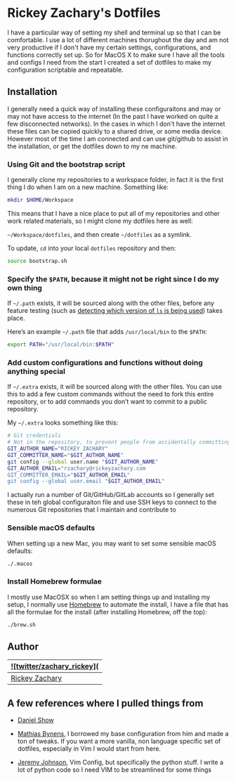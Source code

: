 # Rickey Zachary's Dotfiles

I have a particular way of setting my shell and terminal up so that I can be comfortable. I use a lot of different machines thorughout the day and am not very productive if I don't have my certain settings, configurations, and functions correctly set up. So for MacOS X to make sure I have all the tools and configs I need from the start I created a set of dotfiles to make my configuration scriptable and repeatable.


## Installation

I generally need a quick way of installing these configuraitons and may or may not have access to the internet (In the past I have worked on quite a few disconnected networks). In the cases in which I don't have the internet these files can be copied quickly to a shared drive, or some media device. However most of the time I am connected and can use git/github to assist in the installation, or get the dotfiles down to my ne machine.

### Using Git and the bootstrap script

I generally clone my repositories to a workspace folder, in fact it is the first thing I do when I am on a new machine. Something like:

```bash
mkdir $HOME/Workspace
```

This means that I have a nice place to put all of my repositories and other work related materials, so I might clone my dotfiles here as well:

`~/Workspace/dotfiles`, and then create `~/dotfiles` as a symlink.


To update, `cd` into your local `dotfiles` repository and then:

```bash
source bootstrap.sh
```

### Specify the `$PATH`, because it might not be right since I do my own thing

If `~/.path` exists, it will be sourced along with the other files, before any feature testing (such as [detecting which version of `ls` is being used](https://github.com/mathiasbynens/dotfiles/blob/aff769fd75225d8f2e481185a71d5e05b76002dc/.aliases#L21-L26)) takes place.

Here’s an example `~/.path` file that adds `/usr/local/bin` to the `$PATH`:

```bash
export PATH="/usr/local/bin:$PATH"
```

### Add custom configurations and functions without doing anything special

If `~/.extra` exists, it will be sourced along with the other files. You can use this to add a few custom commands without the need to fork this entire repository, or to add commands you don’t want to commit to a public repository.

My `~/.extra` looks something like this:

```bash
# Git credentials
# Not in the repository, to prevent people from accidentally committing under my name
GIT_AUTHOR_NAME="RICKEY ZACHARY"
GIT_COMMITTER_NAME="$GIT_AUTHOR_NAME"
git config --global user.name "$GIT_AUTHOR_NAME"
GIT_AUTHOR_EMAIL="rzachary@rickeyzachary.com
GIT_COMMITTER_EMAIL="$GIT_AUTHOR_EMAIL"
git config --global user.email "$GIT_AUTHOR_EMAIL"
```

I actually run a number of Git/GitHub/GitLab accounts so I generally set these in teh global configuraiton file and use SSH keys to connect to the numerous Git repositories that I maintain and contribute to


### Sensible macOS defaults

When setting up a new Mac, you may want to set some sensible macOS defaults:

```bash
./.macos
```

### Install Homebrew formulae

I mostly use MacOSX so when I am setting things up and installing my setup, I normally use [Homebrew](https://brew.sh/) to automate the install, I have a file that has all the formulae for the install (after installing Homebrew, off the top):

```bash
./brew.sh
```

## Author

| [![twitter/zachary_rickey](](http://twitter.com/zachary_rickey "You should follow me on twitter @zachary_rickey") |
| ----------------------------------------------------------------------------------------------------------------- |
| [Rickey Zachary](https://rickeyzachary.com)                                                                       |

## A few references where I pulled things from

* [Daniel Show](https://github.com/Danielshow/BoxSetting)

* [Mathias Bynens](https://github.com/mathiasbynens/dotfiles), I borrowed my base configuration from him and made a ton of tweaks. If you want a more vanilla, non language specific set of dotfiles, especially in Vim I would start from here.

* [Jeremy Johnson](https://github.com/j1z0/vim-config), Vim Config, but specifically the python stuff. I write a lot of python code so I need VIM to be streamlined for some things

